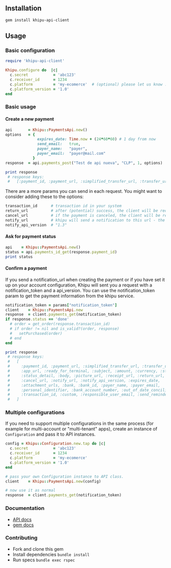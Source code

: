 ## Installation

```sh
gem install khipu-api-client
```

## Usage

### Basic configuration
```ruby
require 'khipu-api-client'

Khipu.configure do  |c|
  c.secret           = 'abc123'
  c.receiver_id      = 1234
  c.platform         = 'my-ecomerce'  # (optional) please let us know :)
  c.platform_version = '1.0'
end
```

### Basic usage

#### Create a new payment
```ruby
api       = Khipu::PaymentsApi.new()
options   = {
              expires_date: Time.now + (24*60*60) # 1 day from now
              send_email:   true,
              payer_name:   "payer",
              payer_email:  "payer@mail.com"
            }
response  = api.payments_post("Test de api nueva", "CLP", 1, options)

print response
 # response keys:
 #   [:payment_id, :payment_url, :simplified_transfer_url, :transfer_url, :app_url]
```

There are a more params you can send in each request. You might want to consider adding these to the options:

```ruby
transaction_id      # transaction id in your system
return_url          # after (potential) success, the client will be redirected to this url
cancel_url          # if the payment is canceled, the client will be redirected to this url
notify_url          # khipu will send a notification to this url - the client will not see this request
notify_api_version  # "1.3"
```

#### Ask for payment status
```ruby
api    = Khipu::PaymentsApi.new()
status = api.payments_id_get(response.payment_id)
print status
```


#### Confirm a payment
If you send a notification_url when creating the payment or if you have set it up on your account configuration, Khipu will sent you a request with a notification_token and a api_version. You can use the notification_token param to get the payment information from the khipu service.

```ruby
notification_token = params["notification_token"]
client    = Khipu::PaymentsApi.new
response  = client.payments_get(notification_token)
if response.status == 'done'
  # order = get_order(response.transaction_id)
  # if order != nil and is_valid?(order, response)
  #   setPurchased(order)
  # end
end

print response
 # response keys:
 #   [
 #     :payment_id, :payment_url, :simplified_transfer_url, :transfer_url,
 #     :app_url, :ready_for_terminal, :subject, :amount, :currency, :status,
 #     :status_detail, :body, :picture_url, :receipt_url, :return_url,
 #     :cancel_url, :notify_url, :notify_api_version, :expires_date,
 #     :attachment_urls, :bank, :bank_id, :payer_name, :payer_email,
 #     :personal_identifier, :bank_account_number, :out_of_date_conciliation,
 #     :transaction_id, :custom, :responsible_user_email, :send_reminders, :send_email
 #   ]
```

### Multiple configurations

If you need to support multiple configurations in the same process (for example for multi-account or "multi-tenant" apps), create an instance of `Configuration` and pass it to API instances.

```ruby
config = Khipu::Configuration.new.tap do |c|
  c.secret           = 'abc123'
  c.receiver_id      = 1234
  c.platform         = 'my-ecomerce'
  c.platform_version = '1.0'
end

# pass your own Configuration instance to API class.
client    = Khipu::PaymentsApi.new(config)

# now use it as normal
response  = client.payments_get(notification_token)
```

### Documentation

- [API docs](https://khipu.com/page/api)
- [gem docs](http://www.rubydoc.info/gems/khipu-api-client/)

### Contributing

* Fork and clone this gem
* Install dependencies
    `bundle install`
* Run specs
    `bundle exec rspec`

